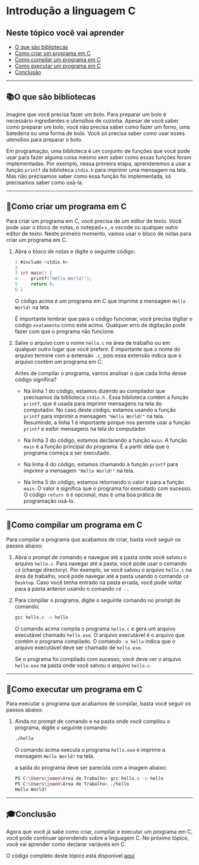 # Introdução a linguagem C

## Neste tópico você vai aprender

- [O que são bibliotecas](#📚o-que-são-bibliotecas)
- [Como criar um programa em C](#📝como-criar-um-programa-em-c)
- [Como compilar um programa em C](#🔧como-compilar-um-programa-em-c)
- [Como executar um programa em C](#🚀como-executar-um-programa-em-c)
- [Conclusão](#🎓conclusão)

---

## 📚O que são bibliotecas

Imagine que você precisa fazer um bolo. Para preparar um bolo é necessário ingredientes e utensílios de cozinha. Apesar de você saber como preparar um bolo, você não precisa saber como fazer um forno, uma batedeira ou uma forma de bolo. Você só precisa saber como usar esses utensílios para preparar o bolo.

Em programação, uma biblioteca é um conjunto de funções que você pode usar para fazer alguma coisa mesmo sem saber como essas funções foram implementadas. Por exemplo, nessa primeira etapa, aprenderemos a usar a função `printf` da biblioteca `stdio.h` para imprimir uma mensagem na tela. Mas não precisamos saber como essa função foi implementada, só precisamos saber como usá-la.

---

## 📝Como criar um programa em C

Para criar um programa em C, você precisa de um editor de texto. Você pode usar o bloco de notas, o notepad++, o vscode ou qualquer outro editor de texto. Neste primeiro momento, vamos usar o bloco de notas para criar um programa em C.

1. Abra o bloco de notas e digite o seguinte código:

    ```c
    1 #include <stdio.h>
    2
    3 int main() {
    4     printf("Hello World!");
    5     return 0;
    6 }
    ```

    O código acima é um programa em C que imprime a mensagem `Hello World!` na tela.

    É importante lembrar que para o código funcionar, você precisa digitar o código `exatamente` como está acima. Qualquer erro de digitação pode fazer com que o programa não funcione.

2. Salve o arquivo com o nome `hello.c` na área de trabalho ou em qualquer outro lugar que você preferir. É importante que o nome do arquivo termine com a extensão `.c`, pois essa extensão indica que o arquivo contém um programa em C.

    Antes de compilar o programa, vamos analisar o que cada linha desse código significa?

    - Na linha 1 do código, estamos dizendo ao compilador que precisamos da biblioteca `stdio.h.` Essa biblioteca contém a função `printf`, que é usada para imprimir mensagens na tela do computador. No caso deste código, estamos usando a função `printf` para imprimir a mensagem `"Hello World!"` na tela. Resumindo, a linha 1 é importante porque nos permite usar a função `printf` e exibir mensagens na tela do computador.

    - Na linha 3 do código, estamos declarando a função `main`. A função `main` é a função principal do programa. É a partir dela que o programa começa a ser executado.

    - Na linha 4 do código, estamos chamando a função `printf` para imprimir a mensagem `"Hello World!"` na tela.

    - Na linha 5 do código, estamos retornando o valor `0` para a função `main`. O valor `0` significa que o programa foi executado com sucesso. O código `return 0` é opcional, mas é uma boa prática de programação usá-lo.

---

## 🔧Como compilar um programa em C

Para compilar o programa que acabamos de criar, basta você seguir os passos abaixo:

1. Abra o prompt de comando e navegue até a pasta onde você salvou o arquivo `hello.c`. Para navegar até a pasta, você pode usar o comando `cd` (change directory). Por exemplo, se você salvou o arquivo `hello.c` na área de trabalho, você pode navegar até a pasta usando o comando `cd Desktop`. Caso você tenha entrado na pasta errada, você pode voltar para a pasta anterior usando o comando `cd ..`

2. Para compilar o programa, digite o seguinte comando no prompt de comando:

    ```bash
    gcc hello.c -o hello
    ```

    O comando acima compila o programa `hello.c` e gera um arquivo executável chamado `hello.exe`. O arquivo executável é o arquivo que contém o programa compilado. O comando `-o hello` indica que o arquivo executável deve ser chamado de `hello.exe`.

    Se o programa foi compilado com sucesso, você deve ver o arquivo `hello.exe` na pasta onde você salvou o arquivo `hello.c`.

---

## 🚀Como executar um programa em C

Para executar o programa que acabamos de compilar, basta você seguir os passos abaixo:

1. Ainda no prompt de comando e na pasta onde você compilou o programa, digite o seguinte comando:

    ```bash
    ./hello
    ```

    O comando acima executa o programa `hello.exe` e imprime a mensagem `Hello World!` na tela.

    a saída do programa deve ser parecida com a imagem abaixo:

    ```bash	
    PS C:\Users\joaon\Área de Trabalho> gcc hello.c -o hello
    PS C:\Users\joaon\Área de Trabalho> ./hello 
    Hello World!
    ```

---

## 🎓Conclusão

Agora que você já sabe como criar, compilar e executar um programa em C, você pode continuar aprendendo sobre a linguagem C. No próximo tópico, você vai aprender como declarar variáveis em C.

O código completo deste tópico está disponível [aqui](hello.c)

